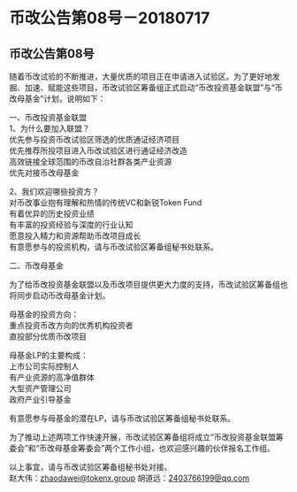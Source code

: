 # 币改公告第08号－20180717

## 币改公告第08号

随着币改试验的不断推进，大量优质的项目正在申请进入试验区。为了更好地发掘、加速、赋能这些项目，币改试验区筹备组正式启动“币改投资基金联盟”与“币改母基金”计划，说明如下：

一、币改投资基金联盟  
1、为什么要加入联盟？  
  优先参与投资币改试验区筛选的优质通证经济项目  
  优先推荐所投项目进入币改试验区进行通证经济改造  
  高效链接全球范围的币改自治社群各类产业资源  
  优先对接币改母基金  

2、我们欢迎哪些投资方？  
  对币改事业抱有理解和热情的传统VC和新锐Token Fund  
  有着优异的历史投资业绩  
  有丰富的投资经验与深度的行业认知  
  愿意投入精力和资源帮助币改项目成长  
  有意愿参与的投资机构，请与币改试验区筹备组秘书处联系。

二、币改母基金  

为了给币改投资基金联盟以及币改项目提供更大力度的支持，币改试验区筹备组也将同步启动币改母基金计划。  

母基金的投资方向：  
  重点投资币改方向的优秀机构投资者  
  直投部分优质币改项目  
  
母基金LP的主要构成：  
  上市公司实际控制人  
  有产业资源的高净值群体  
  大型资产管理公司  
  政府产业引导基金  

有意愿参与母基金的潜在LP，请与币改试验区筹备组秘书处联系。  

为了推动上述两项工作快速开展，币改试验区筹备组将成立“币改投资基金联盟筹委会”和“币改母基金筹委会”两个工作小组，也欢迎感兴趣的伙伴报名工作组。  

以上事宜，请与币改试验区筹备组秘书处对接。  
赵大伟：zhaodawei@tokenx.group          胡道远：2403766199@qq.com
